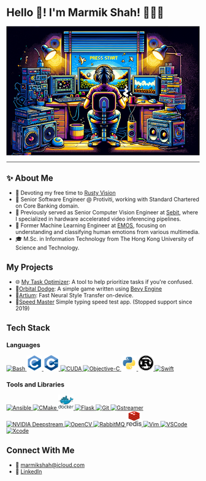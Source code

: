 # Hello 👋! I'm Marmik Shah! 👨‍💻🚀

<p align="center"> 
   <img src=".images/header.png" alt="Header Image">
</p>

---

## ✨ About Me
- 🔨 Devoting my free time to [Rusty Vision](https://github.com/marmikshah/rusty-vision)
- 💼 Senior Software Engineer @ Protiviti, working with Standard Chartered on Core Banking domain.
- 💼 Previously served as Senior Computer Vision Engineer at [Sebit](https://sebit.world), where I specialized in hardware accelerated video inferencing pipelines.
- 💼 Former Machine Learning Engineer at [EMOS](https://emos.ai), focusing on understanding and classifying human emotions from various multimedia.
- 🎓 M.Sc. in Information Technology from The Hong Kong University of Science and Technology.

## My Projects
- 🌐 [My Task Optimizer](https://mytaskoptimizer.com): A tool to help prioritize tasks if you're confused.
- 📱[Orbital Dodge](https://apps.apple.com/kh/app/orbital-dodge/id6740900205): A simple game written using [Bevy Engine](https://bevyengine.org)
- 📱[Artium](https://apps.apple.com/us/app/artium/id1470388292): Fast Neural Style Transfer on-device. 
- 📱[Speed Master](https://apps.apple.com/us/app/speed-master-typing-test/id1037575794) Simple typing speed test app. (Stopped support since 2019)

## Tech Stack

<div>
  <h3>Languages</h3>
  <a href="https://www.gnu.org/software/bash/" target="_blank" rel="noreferrer">
    <img src="https://upload.wikimedia.org/wikipedia/commons/4/4b/Bash_Logo_Colored.svg" width="40" height="40" alt="Bash"/>
  </a>
  <a href="https://www.cprogramming.com/" target="_blank" rel="noreferrer">
    <img src="https://raw.githubusercontent.com/devicons/devicon/master/icons/c/c-original.svg" width="40" height="40" alt="C"/>
  </a>
  <a href="https://isocpp.org/" target="_blank" rel="noreferrer">
    <img src="https://raw.githubusercontent.com/devicons/devicon/master/icons/cplusplus/cplusplus-original.svg" alt="C++" width="40" height="40"/>
  </a>
  <a href="https://developer.nvidia.com/cuda-zone" target="_blank" rel="noreferrer">
    <img src="https://upload.wikimedia.org/wikipedia/sco/2/21/Nvidia_logo.svg" width="40" height="40" alt="CUDA"/>
  </a>
  <a href="https://developer.apple.com/documentation/objectivec" target="_blank" rel="noreferrer">
    <img src="https://cdn.jsdelivr.net/gh/devicons/devicon/icons/objectivec/objectivec-plain.svg" width="40" height="40" alt="Objective-C"/>
  </a>
  <a href="https://www.python.org" target="_blank" rel="noreferrer">
    <img src="https://raw.githubusercontent.com/devicons/devicon/master/icons/python/python-original.svg" alt="Python" width="40" height="40"/>
  </a>
  <a href="https://www.rust-lang.org/" target="_blank" rel="noreferrer">
    <img src="https://raw.githubusercontent.com/devicons/devicon/master/icons/rust/rust-original.svg" width="40" height="40" alt="Rust"/>
  </a>
  <a href="https://developer.apple.com/swift/" target="_blank" rel="noreferrer">
    <img src="https://cdn.jsdelivr.net/gh/devicons/devicon/icons/swift/swift-original.svg" width="40" height="40" alt="Swift"/>
  </a>
</div>

<div>
  <h3>Tools and Libraries</h3>
  <a href="https://www.ansible.com/" target="_blank" rel="noreferrer">
    <img src="https://cdn.jsdelivr.net/gh/devicons/devicon/icons/ansible/ansible-original.svg" width="40" height="40" alt="Ansible"/> 
  </a>
  <a href="https://cmake.org/" target="_blank" rel="noreferrer">
    <img src="https://upload.wikimedia.org/wikipedia/commons/1/13/Cmake.svg" width="40" height="40" alt="CMake"/>
  </a>
  <a href="https://www.docker.com/" target="_blank" rel="noreferrer"> 
    <img src="https://raw.githubusercontent.com/devicons/devicon/master/icons/docker/docker-original-wordmark.svg" alt="Docker" width="40" height="40"/> 
  </a>
  <a href="https://flask.palletsprojects.com/" target="_blank" rel="noreferrer"> 
    <img src="https://www.vectorlogo.zone/logos/pocoo_flask/pocoo_flask-icon.svg" alt="Flask" width="40" height="40"/> 
  </a>
  <a href="https://git-scm.com/" target="_blank" rel="noreferrer"> 
    <img src="https://www.vectorlogo.zone/logos/git-scm/git-scm-icon.svg" alt="Git" width="40" height="40"/> 
  </a>
  <a href="https://gstreamer.freedesktop.org/" target="_blank" rel="noreferrer">
    <img src="https://upload.wikimedia.org/wikipedia/commons/thumb/d/db/Gstreamer-logo.svg/1280px-Gstreamer-logo.svg.png" width="100" height="40" alt="Gstreamer"/>
  </a>
  <a href="https://developer.nvidia.com/deepstream-sdk" target="_blank" rel="noreferrer">
    <img src="https://cdn.worldvectorlogo.com/logos/nvidia.svg" width="40" height="40" alt="NVIDIA Deepstream"/>
  </a>
  <a href="https://opencv.org/" target="_blank" rel="noreferrer">
    <img src="https://cdn.jsdelivr.net/gh/devicons/devicon/icons/opencv/opencv-original.svg" width="40" height="40" alt="OpenCV"/> 
  </a>
  <a href="https://www.rabbitmq.com" target="_blank" rel="noreferrer"> 
    <img src="https://www.vectorlogo.zone/logos/rabbitmq/rabbitmq-icon.svg" alt="RabbitMQ" width="40" height="40"/> 
  </a>
  <a href="https://redis.io" target="_blank" rel="noreferrer"> 
    <img src="https://raw.githubusercontent.com/devicons/devicon/master/icons/redis/redis-original-wordmark.svg" alt="Redis" width="40" height="40"/> 
  </a>
  <a href="https://www.vim.org/" target="_blank" rel="noreferrer">
    <img src="https://cdn.jsdelivr.net/gh/devicons/devicon/icons/vim/vim-original.svg" width="40" height="40" alt="Vim"/> 
  </a>
  <a href="https://code.visualstudio.com/" target="_blank" rel="noreferrer">
    <img src="https://cdn.jsdelivr.net/gh/devicons/devicon/icons/vscode/vscode-original.svg" width="40" height="40" alt="VSCode"/>
  </a>
  <a href="https://developer.apple.com/xcode/" target="_blank" rel="noreferrer">
    <img src="https://cdn.jsdelivr.net/gh/devicons/devicon/icons/xcode/xcode-original.svg" width="40" height="40" alt="Xcode"/> 
  </a>
</div>

## Connect With Me

- 📧 [marmikshah@icloud.com](mailto:marmikshah@icloud.com)
- 🔗 [LinkedIn](https://www.linkedin.com/in/shahmarmik/)
